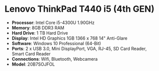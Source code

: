 # Lenovo ThinkPad T440 i5 (4th GEN) 

- **Processor**: Intel Core i5-4300U 1.90GHz
- **Memory**: 8GB DDR3 RAM
- **Hard Drive**: 1 TB Hard Drive
- **Display**: Intel HD Graphics 1GB 1366 x 768 14" Anti-Glare
- **Software**: Windows 10 Professional (64-Bit)
- **Ports**: 2 x USB 3.0, Mini DisplayPort, VGA, RJ-45, SD Card Reader, Smart Card Reader
- **Connections**: Wifi, Bluetooth, Webcamera
- **Model**: 20B7SOJFOL
